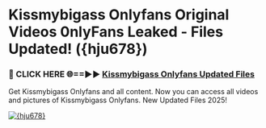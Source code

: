 # Kissmybigass Onlyfans Original Videos 0nlyFans Leaked - Files Updated! ({hju678})

<h3>🔴 CLICK HERE 🌐==►► <a href="https://tinyurl.com/ms9xzufz" rel="nofollow">Kissmybigass Onlyfans Updated Files</a></h3>

Get Kissmybigass Onlyfans and all content. Now you can access all videos and pictures of Kissmybigass Onlyfans. New Updated Files 2025!

[![{hju678}](https://i.imgur.com/PQ7UWWw.gif)](https://tinyurl.com/ms9xzufz)